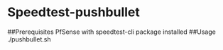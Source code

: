 # Speedtest-pushbullet
##Prerequisites
PfSense with speedtest-cli package installed
##Usage
./pushbullet.sh

